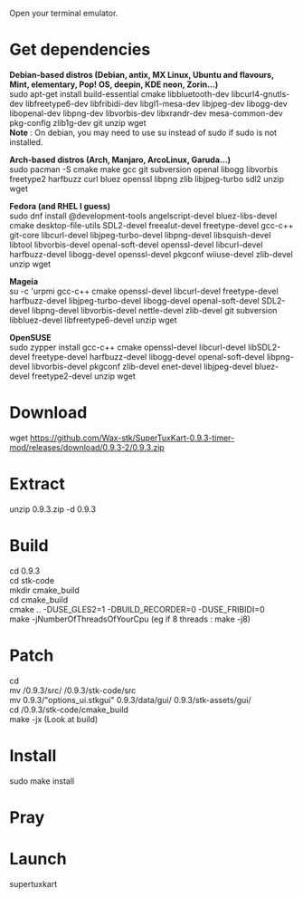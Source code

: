 Open your terminal emulator.

# Get dependencies
**Debian-based distros (Debian, antix, MX Linux, Ubuntu and flavours, Mint, elementary, Pop! OS, deepin, KDE neon, Zorin...)**
<br> sudo apt-get install build-essential cmake libbluetooth-dev libcurl4-gnutls-dev libfreetype6-dev libfribidi-dev libgl1-mesa-dev libjpeg-dev libogg-dev libopenal-dev libpng-dev libvorbis-dev libxrandr-dev mesa-common-dev pkg-config zlib1g-dev git unzip wget
<br> **Note** : On debian, you may need to use su instead of sudo if sudo is not installed.

**Arch-based distros  (Arch, Manjaro, ArcoLinux, Garuda...)**
<br> sudo pacman -S cmake make gcc git subversion openal libogg libvorbis freetype2 harfbuzz curl bluez openssl libpng zlib libjpeg-turbo sdl2 unzip wget

**Fedora (and RHEL I guess)**
<br> sudo dnf install @development-tools angelscript-devel bluez-libs-devel cmake desktop-file-utils SDL2-devel freealut-devel freetype-devel gcc-c++ git-core libcurl-devel libjpeg-turbo-devel libpng-devel libsquish-devel libtool libvorbis-devel openal-soft-devel openssl-devel libcurl-devel harfbuzz-devel libogg-devel openssl-devel pkgconf wiiuse-devel zlib-devel unzip wget

**Mageia**
<br> su -c 'urpmi gcc-c++ cmake openssl-devel libcurl-devel freetype-devel harfbuzz-devel libjpeg-turbo-devel libogg-devel openal-soft-devel SDL2-devel libpng-devel libvorbis-devel nettle-devel zlib-devel git subversion libbluez-devel libfreetype6-devel unzip wget

**OpenSUSE**
<br> sudo zypper install gcc-c++ cmake openssl-devel libcurl-devel libSDL2-devel freetype-devel harfbuzz-devel libogg-devel openal-soft-devel libpng-devel  libvorbis-devel pkgconf zlib-devel enet-devel libjpeg-devel bluez-devel freetype2-devel unzip wget

# Download
wget https://github.com/Wax-stk/SuperTuxKart-0.9.3-timer-mod/releases/download/0.9.3-2/0.9.3.zip

# Extract
unzip 0.9.3.zip -d 0.9.3

# Build
cd 0.9.3
<br> cd stk-code
<br> mkdir cmake_build
<br> cd cmake_build
<br> cmake .. -DUSE_GLES2=1 -DBUILD_RECORDER=0 -DUSE_FRIBIDI=0
<br> make -jNumberOfThreadsOfYourCpu (eg if 8 threads : make -j8)

# Patch
cd
<br> mv /0.9.3/src/ /0.9.3/stk-code/src
<br> mv 0.9.3/"options_ui.stkgui" 0.9.3/data/gui/ 0.9.3/stk-assets/gui/
<br> cd /0.9.3/stk-code/cmake_build
<br> make -jx (Look at build)

# Install
sudo make install

# Pray

# Launch
supertuxkart
